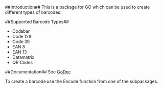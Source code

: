 ##Introduction##
This is a package for GO which can be used to create different types of barcodes.

##Supported Barcode Types##
* Codabar
* Code 128
* Code 39
* EAN 8
* EAN 13
* Datamatrix
* QR Codes

##Documentation##
See [GoDoc](https://godoc.org/github.com/boombuler/barcode)

To create a barcode use the Encode function from one of the subpackages.
